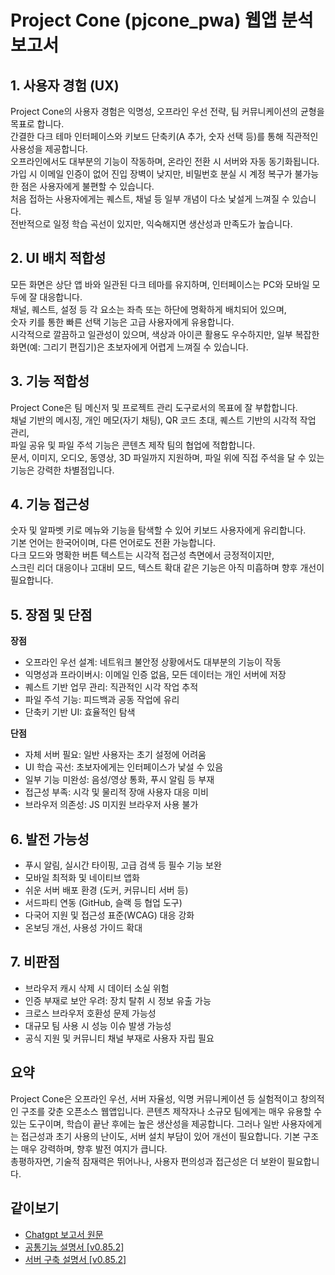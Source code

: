 # Project Cone (pjcone_pwa) 웹앱 분석 보고서

## 1. 사용자 경험 (UX)

Project Cone의 사용자 경험은 익명성, 오프라인 우선 전략, 팀 커뮤니케이션의 균형을 목표로 합니다.  
간결한 다크 테마 인터페이스와 키보드 단축키(A 추가, 숫자 선택 등)를 통해 직관적인 사용성을 제공합니다.  
오프라인에서도 대부분의 기능이 작동하며, 온라인 전환 시 서버와 자동 동기화됩니다.  
가입 시 이메일 인증이 없어 진입 장벽이 낮지만, 비밀번호 분실 시 계정 복구가 불가능한 점은 사용자에게 불편할 수 있습니다.  
처음 접하는 사용자에게는 퀘스트, 채널 등 일부 개념이 다소 낯설게 느껴질 수 있습니다.  
전반적으로 일정 학습 곡선이 있지만, 익숙해지면 생산성과 만족도가 높습니다.

## 2. UI 배치 적합성

모든 화면은 상단 앱 바와 일관된 다크 테마를 유지하며, 인터페이스는 PC와 모바일 모두에 잘 대응합니다.  
채널, 퀘스트, 설정 등 각 요소는 좌측 또는 하단에 명확하게 배치되어 있으며,  
숫자 키를 통한 빠른 선택 기능은 고급 사용자에게 유용합니다.  
시각적으로 깔끔하고 일관성이 있으며, 색상과 아이콘 활용도 우수하지만, 일부 복잡한 화면(예: 그리기 편집기)은 초보자에게 어렵게 느껴질 수 있습니다.

## 3. 기능 적합성

Project Cone은 팀 메신저 및 프로젝트 관리 도구로서의 목표에 잘 부합합니다.  
채널 기반의 메시징, 개인 메모(자기 채팅), QR 코드 초대, 퀘스트 기반의 시각적 작업 관리,  
파일 공유 및 파일 주석 기능은 콘텐츠 제작 팀의 협업에 적합합니다.  
문서, 이미지, 오디오, 동영상, 3D 파일까지 지원하며, 파일 위에 직접 주석을 달 수 있는 기능은 강력한 차별점입니다.

## 4. 기능 접근성

숫자 및 알파벳 키로 메뉴와 기능을 탐색할 수 있어 키보드 사용자에게 유리합니다.  
기본 언어는 한국어이며, 다른 언어로도 전환 가능합니다.  
다크 모드와 명확한 버튼 텍스트는 시각적 접근성 측면에서 긍정적이지만,  
스크린 리더 대응이나 고대비 모드, 텍스트 확대 같은 기능은 아직 미흡하며 향후 개선이 필요합니다.

## 5. 장점 및 단점

**장점**  
- 오프라인 우선 설계: 네트워크 불안정 상황에서도 대부분의 기능이 작동  
- 익명성과 프라이버시: 이메일 인증 없음, 모든 데이터는 개인 서버에 저장  
- 퀘스트 기반 업무 관리: 직관적인 시각 작업 추적  
- 파일 주석 기능: 피드백과 공동 작업에 유리  
- 단축키 기반 UI: 효율적인 탐색  

**단점**  
- 자체 서버 필요: 일반 사용자는 초기 설정에 어려움  
- UI 학습 곡선: 초보자에게는 인터페이스가 낯설 수 있음  
- 일부 기능 미완성: 음성/영상 통화, 푸시 알림 등 부재  
- 접근성 부족: 시각 및 물리적 장애 사용자 대응 미비  
- 브라우저 의존성: JS 미지원 브라우저 사용 불가

## 6. 발전 가능성

- 푸시 알림, 실시간 타이핑, 고급 검색 등 필수 기능 보완  
- 모바일 최적화 및 네이티브 앱화  
- 쉬운 서버 배포 환경 (도커, 커뮤니티 서버 등)  
- 서드파티 연동 (GitHub, 슬랙 등 협업 도구)  
- 다국어 지원 및 접근성 표준(WCAG) 대응 강화  
- 온보딩 개선, 사용성 가이드 확대

## 7. 비판점

- 브라우저 캐시 삭제 시 데이터 소실 위험  
- 인증 부재로 보안 우려: 장치 탈취 시 정보 유출 가능  
- 크로스 브라우저 호환성 문제 가능성  
- 대규모 팀 사용 시 성능 이슈 발생 가능성  
- 공식 지원 및 커뮤니티 채널 부재로 사용자 자립 필요

## 요약

Project Cone은 오프라인 우선, 서버 자율성, 익명 커뮤니케이션 등 실험적이고 창의적인 구조를 갖춘 오픈소스 웹앱입니다. 콘텐츠 제작자나 소규모 팀에게는 매우 유용할 수 있는 도구이며, 학습이 끝난 후에는 높은 생산성을 제공합니다. 그러나 일반 사용자에게는 접근성과 초기 사용의 난이도, 서버 설치 부담이 있어 개선이 필요합니다. 기본 구조는 매우 강력하며, 향후 발전 여지가 큽니다.  
총평하자면, 기술적 잠재력은 뛰어나나, 사용자 편의성과 접근성은 더 보완이 필요합니다.

## 같이보기
- [Chatgpt 보고서 원문](/assets/posts/pjcone_ai_reports/Project%20Cone%20(pjcone_pwa)%20Web%20App%20Analysis.pdf)
- [공통기능 설명서 [v0.85.2]](https://is2you2.github.io/posts/instruction-pjcone-basic/)
- [서버 구축 설명서 [v0.85.2]](https://is2you2.github.io/posts/instruction-pjcone-server/)
